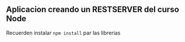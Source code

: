 ## Aplicacion creando un RESTSERVER del curso Node

Recuerden instalar ```npm install``` par las librerias